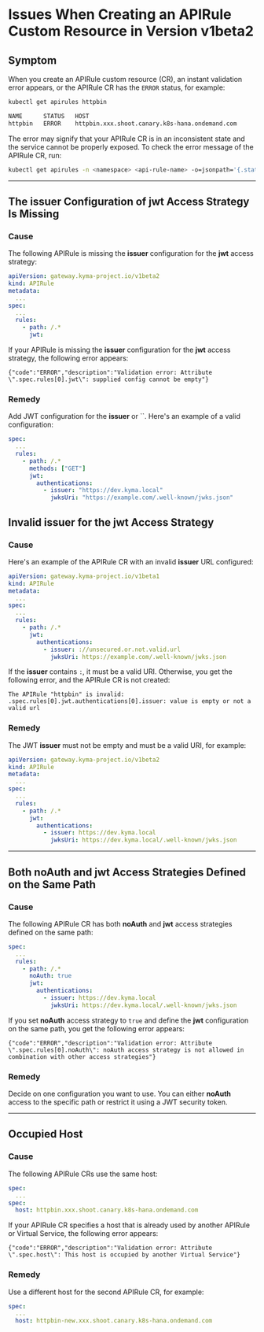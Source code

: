 # Issues When Creating an APIRule Custom Resource in Version v1beta2

## Symptom

When you create an APIRule custom resource (CR), an instant validation error appears, or the APIRule CR has the `ERROR` status, for example:

```bash
kubectl get apirules httpbin

NAME      STATUS   HOST
httpbin   ERROR    httpbin.xxx.shoot.canary.k8s-hana.ondemand.com
```

The error may signify that your APIRule CR is in an inconsistent state and the service cannot be properly exposed.
To check the error message of the APIRule CR, run:


```bash
kubectl get apirules -n <namespace> <api-rule-name> -o=jsonpath='{.status.description}'
```

---
## The **issuer** Configuration of **jwt** Access Strategy Is Missing
### Cause

The following APIRule is missing the **issuer** configuration for the **jwt** access strategy:

```yaml
apiVersion: gateway.kyma-project.io/v1beta2
kind: APIRule
metadata:
  ...
spec:
  ...
  rules:
    - path: /.*
      jwt:
```

If your APIRule is missing the **issuer** configuration for the **jwt** access strategy, the following error appears:

```
{"code":"ERROR","description":"Validation error: Attribute \".spec.rules[0].jwt\": supplied config cannot be empty"}
```

### Remedy

Add JWT configuration for the **issuer** or ``. Here's an example of a valid configuration:

```yaml
spec:
  ...
  rules:
    - path: /.*
      methods: ["GET"]
      jwt:
        authentications:
          - issuer: "https://dev.kyma.local"
            jwksUri: "https://example.com/.well-known/jwks.json"
```

## Invalid **issuer** for the **jwt** Access Strategy
### Cause

Here's an example of the APIRule CR with an invalid **issuer** URL configured:

```yaml
apiVersion: gateway.kyma-project.io/v1beta1
kind: APIRule
metadata:
  ...
spec:
  ...
  rules:
    - path: /.*
      jwt:
        authentications:
          - issuer: ://unsecured.or.not.valid.url
            jwksUri: https://example.com/.well-known/jwks.json
```

If the **issuer** contains `:`, it must be a valid URI. Otherwise, you get the following error, and the APIRule CR is not created:

```
The APIRule "httpbin" is invalid: .spec.rules[0].jwt.authentications[0].issuer: value is empty or not a valid url
```

### Remedy

The JWT **issuer** must not be empty and must be a valid URI, for example:

```yaml
apiVersion: gateway.kyma-project.io/v1beta2
kind: APIRule
metadata:
  ...
spec:
  ...
  rules:
    - path: /.*
      jwt:
        authentications:
          - issuer: https://dev.kyma.local
            jwksUri: https://dev.kyma.local/.well-known/jwks.json
```

---
## Both **noAuth** and **jwt** Access Strategies Defined on the Same Path
### Cause

The following APIRule CR has both **noAuth** and **jwt** access strategies defined on the same path:

```yaml
spec:
  ...
  rules:
    - path: /.*
      noAuth: true
      jwt:
        authentications:
          - issuer: https://dev.kyma.local
            jwksUri: https://dev.kyma.local/.well-known/jwks.json
```

If you set **noAuth** access strategy to `true` and define the **jwt** configuration on the same path, you get the following error appears:

```
{"code":"ERROR","description":"Validation error: Attribute \".spec.rules[0].noAuth\": noAuth access strategy is not allowed in combination with other access strategies"}
```

### Remedy

Decide on one configuration you want to use. You can either **noAuth** access to the specific path or restrict it using a JWT security token.

---
## Occupied Host
### Cause

The following APIRule CRs use the same host:

```yaml
spec:
  ...
spec:
  host: httpbin.xxx.shoot.canary.k8s-hana.ondemand.com
```

If your APIRule CR specifies a host that is already used by another APIRule or Virtual Service, the following error appears:

```
{"code":"ERROR","description":"Validation error: Attribute \".spec.host\": This host is occupied by another Virtual Service"}
```

### Remedy

Use a different host for the second APIRule CR, for example:

```yaml
spec:
  ...
  host: httpbin-new.xxx.shoot.canary.k8s-hana.ondemand.com
```